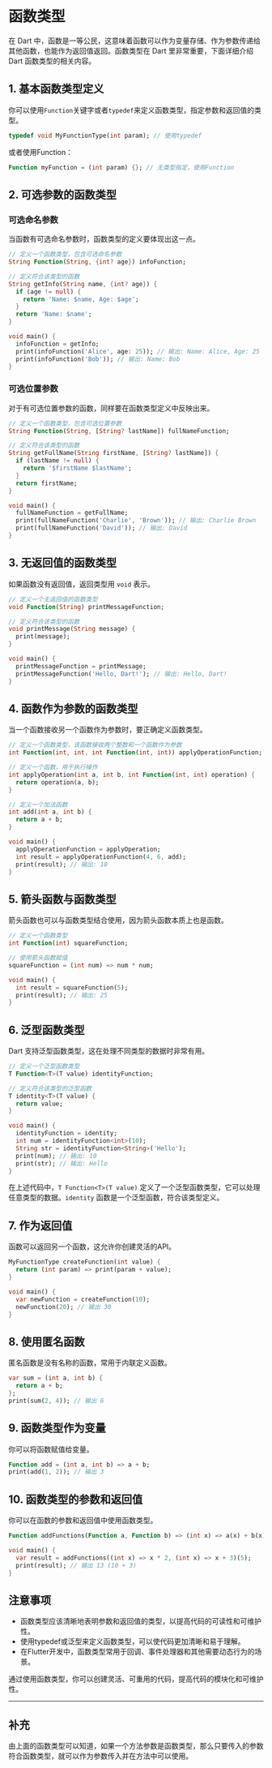 # 函数类型

在 Dart 中，函数是一等公民，这意味着函数可以作为变量存储、作为参数传递给其他函数，也能作为返回值返回。函数类型在 Dart 里非常重要，下面详细介绍 Dart 函数类型的相关内容。

## 1. 基本函数类型定义

你可以使用`Function`关键字或者`typedef`来定义函数类型，指定参数和返回值的类型。

```dart
typedef void MyFunctionType(int param); // 使用typedef
```

或者使用Function：

```dart
Function myFunction = (int param) {}; // 无类型指定，使用Function
```

## 2. 可选参数的函数类型

### 可选命名参数

当函数有可选命名参数时，函数类型的定义要体现出这一点。

```dart
// 定义一个函数类型，包含可选命名参数
String Function(String, {int? age}) infoFunction;

// 定义符合该类型的函数
String getInfo(String name, {int? age}) {
  if (age != null) {
    return 'Name: $name, Age: $age';
  }
  return 'Name: $name';
}

void main() {
  infoFunction = getInfo;
  print(infoFunction('Alice', age: 25)); // 输出: Name: Alice, Age: 25
  print(infoFunction('Bob')); // 输出: Name: Bob
}
```

### 可选位置参数

对于有可选位置参数的函数，同样要在函数类型定义中反映出来。

```dart
// 定义一个函数类型，包含可选位置参数
String Function(String, [String? lastName]) fullNameFunction;

// 定义符合该类型的函数
String getFullName(String firstName, [String? lastName]) {
  if (lastName != null) {
    return '$firstName $lastName';
  }
  return firstName;
}

void main() {
  fullNameFunction = getFullName;
  print(fullNameFunction('Charlie', 'Brown')); // 输出: Charlie Brown
  print(fullNameFunction('David')); // 输出: David
}
```

## 3. 无返回值的函数类型

如果函数没有返回值，返回类型用 `void` 表示。

```dart
// 定义一个无返回值的函数类型
void Function(String) printMessageFunction;

// 定义符合该类型的函数
void printMessage(String message) {
  print(message);
}

void main() {
  printMessageFunction = printMessage;
  printMessageFunction('Hello, Dart!'); // 输出: Hello, Dart!
}
```

## 4. 函数作为参数的函数类型

当一个函数接收另一个函数作为参数时，要正确定义函数类型。

```dart
// 定义一个函数类型，该函数接收两个整数和一个函数作为参数
int Function(int, int, int Function(int, int)) applyOperationFunction;

// 定义一个函数，用于执行操作
int applyOperation(int a, int b, int Function(int, int) operation) {
  return operation(a, b);
}

// 定义一个加法函数
int add(int a, int b) {
  return a + b;
}

void main() {
  applyOperationFunction = applyOperation;
  int result = applyOperationFunction(4, 6, add);
  print(result); // 输出: 10
}
```

## 5. 箭头函数与函数类型

箭头函数也可以与函数类型结合使用，因为箭头函数本质上也是函数。

```dart
// 定义一个函数类型
int Function(int) squareFunction;

// 使用箭头函数赋值
squareFunction = (int num) => num * num;

void main() {
  int result = squareFunction(5);
  print(result); // 输出: 25
}
```

## 6. 泛型函数类型

Dart 支持泛型函数类型，这在处理不同类型的数据时非常有用。

```dart
// 定义一个泛型函数类型
T Function<T>(T value) identityFunction;

// 定义符合该类型的泛型函数
T identity<T>(T value) {
  return value;
}

void main() {
  identityFunction = identity;
  int num = identityFunction<int>(10);
  String str = identityFunction<String>('Hello');
  print(num); // 输出: 10
  print(str); // 输出: Hello
}
```

在上述代码中，`T Function<T>(T value)` 定义了一个泛型函数类型，它可以处理任意类型的数据。`identity` 函数是一个泛型函数，符合该类型定义。

## 7. 作为返回值

函数可以返回另一个函数，这允许你创建灵活的API。

```dart
MyFunctionType createFunction(int value) {
  return (int param) => print(param + value);
}

void main() {
  var newFunction = createFunction(10);
  newFunction(20); // 输出 30
}
```

## 8. 使用匿名函数

匿名函数是没有名称的函数，常用于内联定义函数。

```dart
var sum = (int a, int b) {
  return a + b;
};
print(sum(2, 4)); // 输出 6
```

## 9. 函数类型作为变量

你可以将函数赋值给变量。

```dart
Function add = (int a, int b) => a + b;
print(add(1, 2)); // 输出 3
```

## 10. 函数类型的参数和返回值

你可以在函数的参数和返回值中使用函数类型。

```dart
Function addFunctions(Function a, Function b) => (int x) => a(x) + b(x);

void main() {
  var result = addFunctions((int x) => x * 2, (int x) => x + 3)(5);
  print(result); // 输出 13 (10 + 3)
}
```

## 注意事项

- 函数类型应该清晰地表明参数和返回值的类型，以提高代码的可读性和可维护性。
- 使用typedef或泛型来定义函数类型，可以使代码更加清晰和易于理解。
- 在Flutter开发中，函数类型常用于回调、事件处理器和其他需要动态行为的场景。

通过使用函数类型，你可以创建灵活、可重用的代码，提高代码的模块化和可维护性。

---

## 补充

由上面的函数类型可以知道，如果一个方法参数是函数类型，那么只要传入的参数符合函数类型，就可以作为参数传入并在方法中可以使用。
